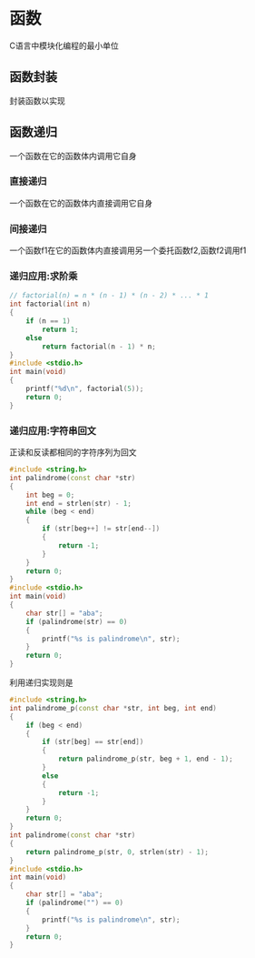 # 函数

C语言中模块化编程的最小单位

## 函数封装

封装函数以实现

## 函数递归

一个函数在它的函数体内调用它自身

### 直接递归

一个函数在它的函数体内直接调用它自身

### 间接递归

一个函数f1在它的函数体内直接调用另一个委托函数f2,函数f2调用f1

### 递归应用:求阶乘

```cpp
// factorial(n) = n * (n - 1) * (n - 2) * ... * 1
int factorial(int n)
{
    if (n == 1)
        return 1;
    else
        return factorial(n - 1) * n;
}
#include <stdio.h>
int main(void)
{
    printf("%d\n", factorial(5));
    return 0;
}
```

### 递归应用:字符串回文

正读和反读都相同的字符序列为回文

```cpp
#include <string.h>
int palindrome(const char *str)
{
    int beg = 0;
    int end = strlen(str) - 1;
    while (beg < end)
    {
        if (str[beg++] != str[end--])
        {
            return -1;
        }
    }
    return 0;
}
#include <stdio.h>
int main(void)
{
    char str[] = "aba";
    if (palindrome(str) == 0)
    {
        printf("%s is palindrome\n", str);
    }
    return 0;
}
```

利用递归实现则是

```cpp
#include <string.h>
int palindrome_p(const char *str, int beg, int end)
{
    if (beg < end)
    {
        if (str[beg] == str[end])
        {
            return palindrome_p(str, beg + 1, end - 1);
        }
        else
        {
            return -1;
        }
    }
    return 0;
}
int palindrome(const char *str)
{
    return palindrome_p(str, 0, strlen(str) - 1);
}
#include <stdio.h>
int main(void)
{
    char str[] = "aba";
    if (palindrome("") == 0)
    {
        printf("%s is palindrome\n", str);
    }
    return 0;
}
```
